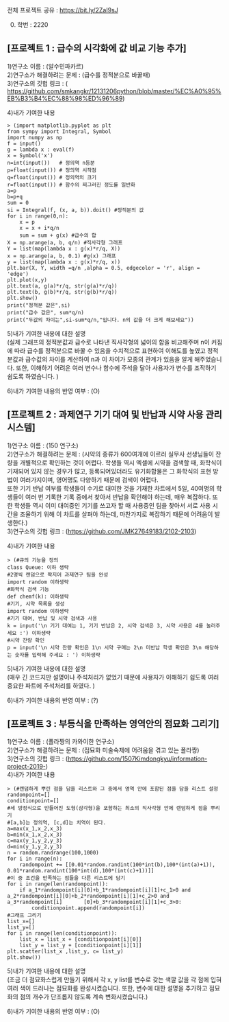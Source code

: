 전체 프로젝트 공유 : https://bit.ly/2ZaI9sJ

0. 학번 : 2220

## [프로젝트 1 : 급수의 시각화에 값 비교 기능 추가]  
1)연구소 이름 : (알수민파카르)  
2)연구소가 해결하려는 문제 : (급수를 정적분으로 바꿀때)  
3)연구소의 깃헙 링크 : (
https://github.com/smkangkr/12131206python/blob/master/%EC%A0%95%EB%B3%B4%EC%88%98%ED%96%89)


4)내가 기여한 내용  
~~~
> (import matplotlib.pyplot as plt  
from sympy import Integral, Symbol  
import numpy as np  
f = input()  
g = lambda x : eval(f)  
x = Symbol('x')  
n=int(input())   # 정의역 n등분  
p=float(input()) # 정의역 시작점  
q=float(input()) # 정의역의 크기   
r=float(input()) # 함수의 찌그러진 정도를 일반화   
a=p  
b=p+q  
sum = 0   
si = Integral(f, (x, a, b)).doit() #정적분의 값  
for i in range(0,n):  
    x = p  
    x = x + i*q/n  
    sum = sum + g(x) #급수의 합   
X = np.arange(a, b, q/n) #직사각형 그래프  
Y = list(map(lambda x : g(x)*r/q, X))  
x = np.arange(a, b, 0.1) #g(x) 그래프  
y = list(map(lambda x : g(x)*r/q, x))  
plt.bar(X, Y, width =q/n ,alpha = 0.5, edgecolor = 'r', align = 'edge')  
plt.plot(x,y)  
plt.text(a, g(a)*r/q, str(g(a)*r/q))  
plt.text(b, g(b)*r/q, str(g(b)*r/q))  
plt.show()  
print("정적분 값은",si)  
print("급수 값은", sum*q/n)  
print("두값의 차이는",si-sum*q/n,"입니다. n의 값을 더 크게 해보세요")) 
~~~


5)내가 기여한 내용에 대한 설명  
(실제 그래프의 정적분값과 급수로 나타낸 직사각형의 넓이의 합을 비교해주며 n이 커짐에 따라 급수를 정적분으로 바꿀 수 있음을 수치적으로 표현하여 이해도를 높였고 정적분값과 급수값의 차이를 계산하여 n과 이 차이가 모종의 관계가 있음을 알게 해주었습니다. 또한, 이해하기 어려운 여러 변수나 함수에 주석을 달아 사용자가 변수를 조작하기 쉽도록 하였습니다. )  


6)내가 기여한 내용의 반영 여부 : (O)  

## [프로젝트 2 : 과제연구 기기 대여 및 반납과 시약 사용 관리 시스템]  
1)연구소 이름 : (150 연구소)  
2)연구소가 해결하려는 문제 : (시약의 종류가 600여개에 이르러 실무사 선생님들이 잔량을 개별적으로 확인하는 것이 어렵다. 학생들 역시 엑셀에   시약을 검색할 때, 화학식이 기재되어 있지 않는 경우가 많고, 등록되어있더라도 유기화합물은 그 화학식의 표현 방법이 여러가지이며, 영어명도 다양하기 때문에 검색이 어렵다.   
또한 기기 반납 여부를 학생들이 수기로 대여한 것을 기재한 차트에서 5일, 40여명의 학생들이 여러 번 기록한 기록 중에서 찾아서 반납을 확인해야 하는데, 매우 복잡하다. 또한 학생들 역시 이미 대여중인 기기를 쓰고자 할 때 사용중인 팀을 찾아서 서로 사용  시간을 조율하기 위해 이 차트를 살펴야 하는데, 마찬가지로 복잡하기 때문에 어려움이 발생한다.)  
3)연구소의 깃헙 링크 : (https://github.com/JMK27649183/2102-2103)  


4)내가 기여한 내용   
~~~
> (#큐의 기능을 정의  
class Queue: 이하 생략   
#2명씩 랜덤으로 짝지어 과제연구 팀을 완성  
import random 이하생략  
#화학식 검색 기능  
def chemf(k): 이하생략  
#기기, 시약 목록을 생성  
import random 이하생략  
#기기 대여, 반납 및 시약 검색과 사용  
k = input('\n 기기 대여는 1, 기기 반납은 2, 시약 검색은 3, 시약 사용은 4를 눌러주세요 :') 이하생략  
#시약 잔량 확인  
p = input('\n 시약 잔량 확인은 1\n 시약 구매는 2\n 미반납 학생 확인은 3\n 해당하는 숫자를 입력해 주세요 : ') 이하생략  
~~~


5)내가 기여한 내용에 대한 설명    
(매우 긴 코드지만 설명이나 주석처리가 없었기 때문에 사용자가 이해하기 쉽도록 여러 중요한 파트에 주석처리를 하였다. ) 


6)내가 기여한 내용의 반영 여부 : (?)

## [프로젝트 3 : 부등식을 만족하는 영역안의 점묘화 그리기]  
1)연구소 이름 : (폴라짱의 카와이한 연구소)  
2)연구소가 해결하려는 문제 : (점묘화 미술숙제에 어려움을 겪고 있는 폴라짱)  
3)연구소의 깃헙 링크 : (https://github.com/1507Kimdongkyu/information-project-2019-)  
4)내가 기여한 내용  
~~~
> (#랜덤하게 뿌린 점을 담을 리스트와 그 중에서 영역 안에 포함된 점을 담을 리스트 설정  
randompoint=[]  
conditionpoint=[]  
#세 방정식으로 만들어진 도형(삼각형)을 포함하는 최소의 직사각형 안에 랜덤하게 점을 뿌리기  
#[a,b]는 정의역, [c,d]는 치역이 된다.   
a=max(x_1,x_2,x_3)  
b=min(x_1,x_2,x_3)  
c=max(y_1,y_2,y_3)  
d=min(y_1,y_2,y_3)  
n = random.randrange(100,1000)  
for i in range(n):  
    randompoint += [[0.01*random.randint(100*int(b),100*(int(a)+1)), 0.01*random.randint(100*int(d),100*(int(c)+1))]]  
#이 중 조건을 만족하는 점들을 다른 리스트에 담기  
for i in range(len(randompoint)):  
    if a_1*randompoint[i][0]+b_1*randompoint[i][1]+c_1>0 and a_2*randompoint[i][0]+b_2*randompoint[i][1]+c_2>0 and a_3*randompoint[i]       [0]+b_3*randompoint[i][1]+c_3>0:  
        conditionpoint.append(randompoint[i])  
#그래프 그리기  
list_x=[]  
list_y=[]  
for i in range(len(conditionpoint)):  
    list_x = list_x + [conditionpoint[i][0]]  
    list_y = list_y + [conditionpoint[i][1]]  
plt.scatter(list_x ,list_y, c= list_y)  
plt.show())  
~~~


5)내가 기여한 내용에 대한 설명  
(조금 더 점묘화스럽게 만들기 위해서 각 x, y list를 변수로 갖는 색깔 값을 각 점에 입혀 여러 색이 드러나는 점묘화를 완성시켰습니다. 또한, 변수에 대한 설명을 추가하고 점묘화의 점의 개수가 단조롭지 않도록 계속 변화시켰습니다.)  


6)내가 기여한 내용의 반영 여부 : (O)  
